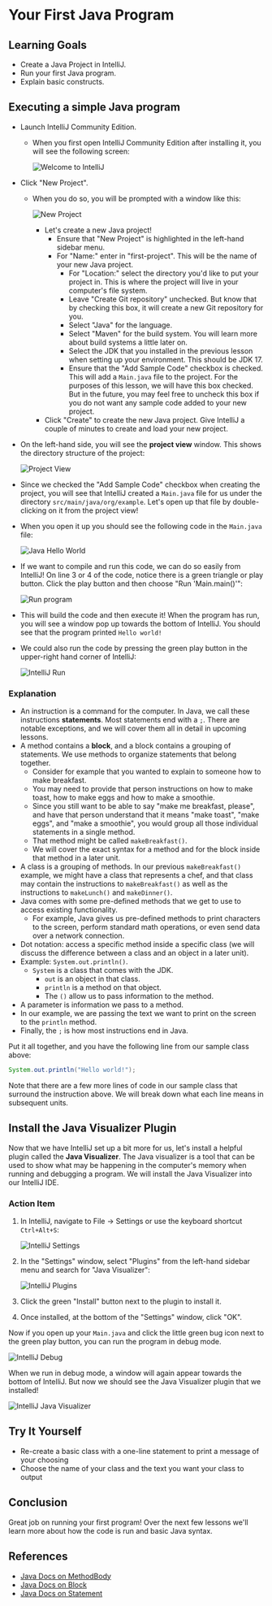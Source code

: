 # Your First Java Program

## Learning Goals

- Create a Java Project in IntelliJ.
- Run your first Java program.
- Explain basic constructs.

## Executing a simple Java program

- Launch IntelliJ Community Edition.
  - When you first open IntelliJ Community Edition after installing it, you will
      see the following screen:

      ![Welcome to IntelliJ ](https://curriculum-content.s3.amazonaws.com/java-mod-1/your-first-java-program/Welcome-to-IntelliJ.png)

- Click "New Project".
  - When you do so, you will be prompted with a window like this:

    ![New Project](https://curriculum-content.s3.amazonaws.com/java-mod-1/your-first-java-program/intellij-new-project-java-17.png)

    - Let's create a new Java project!
      - Ensure that "New Project" is highlighted in the left-hand sidebar menu.
      - For "Name:" enter in "first-project". This will be the name of your new
          Java project.
        - For "Location:" select the directory you'd like to put your project in.
          This is where the project will live in your computer's file system.
        - Leave "Create Git repository" unchecked. But know that by checking this
          box, it will create a new Git repository for you.
        - Select "Java" for the language.
        - Select "Maven" for the build system. You will learn more about build
          systems a little later on.
        - Select the JDK that you installed in the previous lesson when setting up
          your environment. This should be JDK 17.
        - Ensure that the "Add Sample Code" checkbox is checked. This will add a
          `Main.java` file to the project. For the purposes of this lesson, we will
          have this box checked. But in the future, you may feel free to uncheck
          this box if you do not want any sample code added to your new project.
    - Click "Create" to create the new Java project. Give IntelliJ a couple of
      minutes to create and load your new project.
- On the left-hand side, you will see the **project view** window. This shows
  the directory structure of the project:

  ![Project View](https://curriculum-content.s3.amazonaws.com/java-mod-1/your-first-java-program/intellij-project-view.png)

- Since we checked the "Add Sample Code" checkbox when creating the project,
  you will see that IntelliJ created a `Main.java` file for us under the directory
  `src/main/java/org/example`. Let's open up that file by double-clicking on it
  from the project view!
- When you open it up you should see the following code in the `Main.java` file:

  ![Java Hello World](https://curriculum-content.s3.amazonaws.com/java-mod-1/your-first-java-program/intellij-hello-world.png)

- If we want to compile and run this code, we can do so easily from IntelliJ!
  On line 3 or 4 of the code, notice there is a green triangle or play button.
  Click the play button and then choose "Run 'Main.main()'":

  ![Run program](https://curriculum-content.s3.amazonaws.com/java-mod-1/your-first-java-program/intellij-run-main.png)

- This will build the code and then execute it! When the program has run,
  you will see a window pop up towards the bottom of IntelliJ. You should see
  that the program printed `Hello world!`
- We could also run the code by pressing the green play button in the
  upper-right hand corner of IntelliJ:

  ![IntelliJ Run](https://curriculum-content.s3.amazonaws.com/java-mod-1/your-first-java-program/intellij-play.png)

### Explanation

- An instruction is a command for the computer. In Java, we call these
  instructions **statements**. Most statements end with a `;`. There are notable
  exceptions, and we will cover them all in detail in upcoming lessons.
- A method contains a **block**, and a block contains a grouping of statements.
  We use methods to organize statements that belong together.
  - Consider for example that you wanted to explain to someone how to make
      breakfast.
  - You may need to provide that person instructions on how to make toast, how
      to make eggs and how to make a smoothie.
  - Since you still want to be able to say "make me breakfast, please", and have
      that person understand that it means "make toast", "make eggs", and "make a
      smoothie", you would group all those individual statements in a single
      method.
  - That method might be called `makeBreakfast()`.
  - We will cover the exact syntax for a method and for the block inside
      that method in a later unit.
- A class is a grouping of methods. In our previous `makeBreakfast()` example,
  we might have a class that represents a chef, and that class may contain the
  instructions to `makeBreakfast()` as well as the instructions to `makeLunch()`
  and `makeDinner()`.
- Java comes with some pre-defined methods that we get to use to access existing
  functionality.
  - For example, Java gives us pre-defined methods to print characters to the
      screen, perform standard math operations, or even send data over a network
      connection.
- Dot notation: access a specific method inside a specific class (we will
  discuss the difference between a class and an object in a later unit).
- Example: `System.out.println()`.
  - `System` is a class that comes with the JDK.
    - `out` is an object in that class.
    - `println` is a method on that object.
    - The `()` allow us to pass information to the method.
- A parameter is information we pass to a method.
- In our example, we are passing the text we want to print on the screen to the
  `println` method.
- Finally, the `;` is how most instructions end in Java.

Put it all together, and you have the following line from our sample class
above:

```java
System.out.println("Hello world!");
```

Note that there are a few more lines of code in our sample class that surround
the instruction above. We will break down what each line means in subsequent
units.

## Install the Java Visualizer Plugin

Now that we have IntelliJ set up a bit more for us, let's install a helpful
plugin called the **Java Visualizer**. The Java visualizer is a tool that can be
used to show what may be happening in the computer's memory when running and
debugging a program. We will install the Java Visualizer into our IntelliJ IDE.

### Action Item

1. In IntelliJ, navigate to File -> Settings or use the keyboard shortcut
   `Ctrl+Alt+S`:

   ![IntelliJ Settings](https://curriculum-content.s3.amazonaws.com/java-mod-1/your-first-java-program/intellij-settings.png)

2. In the "Settings" window, select "Plugins" from the left-hand sidebar menu
   and search for "Java Visualizer":

   ![IntelliJ Plugins](https://curriculum-content.s3.amazonaws.com/java-mod-1/your-first-java-program/intellij-plugins.png)

3. Click the green "Install" button next to the plugin to install it.
4. Once installed, at the bottom of the "Settings" window, click "OK".

Now if you open up your `Main.java` and click the little green bug icon next to
the green play button, you can run the program in debug mode.

![IntelliJ Debug](https://curriculum-content.s3.amazonaws.com/java-mod-1/your-first-java-program/intellij-debug.png)

When we run in debug mode, a window will again appear towards the bottom of
IntelliJ. But now we should see the Java Visualizer plugin that we installed!

![IntelliJ Java Visualizer](https://curriculum-content.s3.amazonaws.com/java-mod-1/your-first-java-program/intellij-java-visualizer.png)

## Try It Yourself

- Re-create a basic class with a one-line statement to print a message of your
  choosing
- Choose the name of your class and the text you want your class to output

## Conclusion

Great job on running your first program! Over the next few lessons we'll learn
more about how the code is run and basic Java syntax.

## References

- [Java Docs on MethodBody](https://docs.oracle.com/javase/specs/jls/se17/html/jls-8.html#jls-MethodBody)
- [Java Docs on Block](https://docs.oracle.com/javase/specs/jls/se17/html/jls-14.html#jls-Block)
- [Java Docs on Statement](https://docs.oracle.com/javase/specs/jls/se17/html/jls-14.html#jls-Statement)
